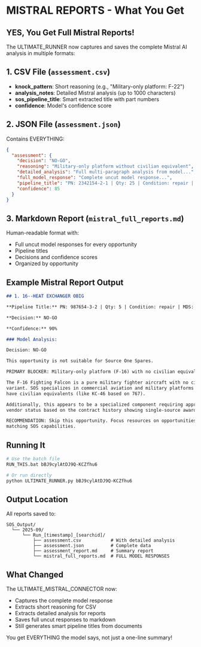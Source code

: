 # MISTRAL REPORTS - What You Get

## YES, You Get Full Mistral Reports!

The ULTIMATE_RUNNER now captures and saves the complete Mistral AI analysis in multiple formats:

## 1. CSV File (`assessment.csv`)
- **knock_pattern**: Short reasoning (e.g., "Military-only platform: F-22")
- **analysis_notes**: Detailed Mistral analysis (up to 1000 characters)
- **sos_pipeline_title**: Smart extracted title with part numbers
- **confidence**: Model's confidence score

## 2. JSON File (`assessment.json`)
Contains EVERYTHING:
```json
{
  "assessment": {
    "decision": "NO-GO",
    "reasoning": "Military-only platform without civilian equivalent",
    "detailed_analysis": "Full multi-paragraph analysis from model...",
    "full_model_response": "Complete uncut model response...",
    "pipeline_title": "PN: 2342154-2-1 | Qty: 25 | Condition: repair | MDS: F-16 | SPRPA125QET76 | Component",
    "confidence": 85
  }
}
```

## 3. Markdown Report (`mistral_full_reports.md`)
Human-readable format with:
- Full uncut model responses for every opportunity
- Pipeline titles
- Decisions and confidence scores
- Organized by opportunity

## Example Mistral Report Output

```markdown
## 1. 16--HEAT EXCHANGER OBIG

**Pipeline Title:** PN: 987654-3-2 | Qty: 5 | Condition: repair | MDS: F-16 | N0038325QH146 | HEAT EXCHANGER

**Decision:** NO-GO

**Confidence:** 90%

### Model Analysis:

Decision: NO-GO

This opportunity is not suitable for Source One Spares.

PRIMARY BLOCKER: Military-only platform (F-16) with no civilian equivalent.

The F-16 Fighting Falcon is a pure military fighter aircraft with no civilian 
variant. SOS specializes in commercial aviation and military platforms that 
have civilian equivalents (like KC-46 based on 767).

Additionally, this appears to be a specialized component requiring approved 
vendor status based on the contract history showing single-source awards.

RECOMMENDATION: Skip this opportunity. Focus resources on opportunities 
matching SOS capabilities.
```

## Running It

```bash
# Use the batch file
RUN_THIS.bat bBJ9cylAtDJ9Q-KCZfhu6

# Or run directly
python ULTIMATE_RUNNER.py bBJ9cylAtDJ9Q-KCZfhu6
```

## Output Location

All reports saved to:
```
SOS_Output/
  └── 2025-09/
      └── Run_[timestamp]_[searchid]/
          ├── assessment.csv           # With detailed analysis
          ├── assessment.json          # Complete data
          ├── assessment_report.md     # Summary report
          └── mistral_full_reports.md  # FULL MODEL RESPONSES
```

## What Changed

The ULTIMATE_MISTRAL_CONNECTOR now:
- Captures the complete model response
- Extracts short reasoning for CSV
- Extracts detailed analysis for reports
- Saves full uncut responses to markdown
- Still generates smart pipeline titles from documents

You get EVERYTHING the model says, not just a one-line summary!